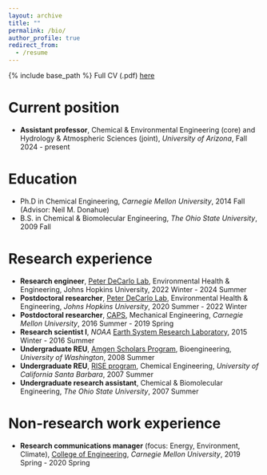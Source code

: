 ```yaml
---
layout: archive
title: ""
permalink: /bio/
author_profile: true
redirect_from:
  - /resume
---
```


{% include base_path %}
Full CV (.pdf) [here](https://github.com/EllisSRobinson/ellissrobinson.github.io/blob/bec984efc4b34b5fa4d2079f4c98971c9a49ff73/files/CV_ESR_2025Full.pdf)

Current position
====== 
* <b>Assistant professor</b>, Chemical &amp; Environmental Engineering (core) and Hydrology &amp; Atmospheric Sciences (joint), <i>University of Arizona</i>, Fall 2024 - present

Education 
====== 
* Ph.D in Chemical Engineering, <i>Carnegie Mellon University</i>, 2014 Fall (Advisor: Neil M. Donahue)  
* B.S. in Chemical &amp; Biomolecular Engineering, <i>The Ohio State University</i>, 2009 Fall

Research experience 
====== 
* <b>Research engineer</b>, [Peter DeCarlo Lab](https://decarlolab.com/), Environmental Health &amp; Engineering, Johns Hopkins University, 2022 Winter - 2024 Summer
* <b>Postdoctoral researcher</b>, [Peter DeCarlo Lab](https://decarlolab.com/), Environmental Health &amp; Engineering, <i>Johns Hopkins University</i>, 2020 Summer - 2022 Winter
* <b>Postdoctoral researcher</b>, [CAPS](https://particulate-matter.cmu.edu/), Mechanical Engineering, <i>Carnegie Mellon University</i>, 2016 Summer - 2019 Spring
* <b>Research scientist I</b>, <i>NOAA</i> [Earth System Research Laboratory](https://www.esrl.noaa.gov/), 2015 Winter - 2016 Summer
* <b>Undergraduate REU</b>, [Amgen Scholars Program](https://amgenscholars.com), Bioengineering, <i>University of Washington</i>, 2008 Summer
* <b>Undergraduate REU</b>, [RISE program](http://www.mrl.ucsb.edu/education/undergrad/rise), Chemical Engineering, <i>University of California Santa Barbara</i>, 2007 Summer
* <b>Undergraduate research assistant</b>, Chemical &amp; Biomolecular Engineering, <i>The Ohio State University</i>, 2007 Summer

Non-research work experience 
====== 
* <b>Research communications manager</b> (focus: Energy, Environment, Climate), [College of Engineering](https://engineering.cmu.edu/), <i>Carnegie Mellon University</i>, 2019 Spring - 2020 Spring

<!-- Skills -->
<!-- ====== -->
<!-- * Skill 1 -->
<!-- * Skill 2 -->
<!--   * Sub-skill 2.1 -->
<!--   * Sub-skill 2.2 -->
<!--   * Sub-skill 2.3 -->
<!-- * Skill 3 -->
<!--  -->
<!-- Publications -->
<!-- ====== -->
<!--   <ul>{% for post in site.publications %} -->
<!--     {% include archive-single-cv.html %} -->
<!--   {% endfor %}</ul> -->
<!--    -->
<!-- Talks -->
<!-- ====== -->
<!--   <ul>{% for post in site.talks %} -->
<!--     {% include archive-single-talk-cv.html %} -->
<!--   {% endfor %}</ul> -->
<!--    -->
<!-- Teaching -->
<!-- ====== -->
<!--   <ul>{% for post in site.teaching %} -->
<!--     {% include archive-single-cv.html %} -->
<!--   {% endfor %}</ul> -->
<!--    -->
<!-- Service and leadership -->
<!-- ====== -->
<!-- * Currently signed in to 43 different slack teams -->
